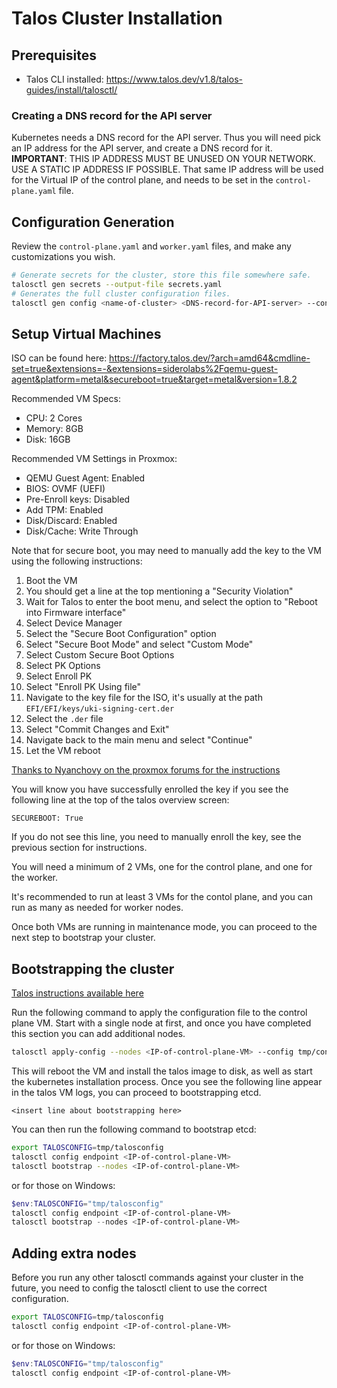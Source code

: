 # Talos Cluster Installation


## Prerequisites

- Talos CLI installed: https://www.talos.dev/v1.8/talos-guides/install/talosctl/

### Creating a DNS record for the API server

Kubernetes needs a DNS record for the API server.
Thus you will need pick an IP address for the API server, and create a DNS record for it.
**IMPORTANT**: THIS IP ADDRESS MUST BE UNUSED ON YOUR NETWORK. USE A STATIC IP ADDRESS IF POSSIBLE.
That same IP address will be used for the Virtual IP of the control plane, and needs to be set in the `control-plane.yaml` file.

## Configuration Generation

Review the `control-plane.yaml` and `worker.yaml` files, and make any customizations you wish.


```bash
# Generate secrets for the cluster, store this file somewhere safe.
talosctl gen secrets --output-file secrets.yaml
# Generates the full cluster configuration files.
talosctl gen config <name-of-cluster> <DNS-record-for-API-server> --config-patch-control-plane @talos/control-plane.yaml --config-patch-worker @talos/worker.yaml --with-secrets secrets.yaml --output-dir tmp
```


## Setup Virtual Machines

ISO can be found here: https://factory.talos.dev/?arch=amd64&cmdline-set=true&extensions=-&extensions=siderolabs%2Fqemu-guest-agent&platform=metal&secureboot=true&target=metal&version=1.8.2

Recommended VM Specs:

- CPU: 2 Cores
- Memory: 8GB
- Disk: 16GB


Recommended VM Settings in Proxmox:

- QEMU Guest Agent: Enabled
- BIOS: OVMF (UEFI)
- Pre-Enroll keys: Disabled
- Add TPM: Enabled
- Disk/Discard: Enabled
- Disk/Cache: Write Through

Note that for secure boot, you may need to manually add the key to the VM using the following instructions:

1. Boot the VM
1. You should get a line at the top mentioning a "Security Violation"
1. Wait for Talos to enter the boot menu, and select the option to "Reboot into Firmware interface"
1. Select Device Manager
1. Select the "Secure Boot Configuration" option
1. Select "Secure Boot Mode" and select "Custom Mode"
1. Select Custom Secure Boot Options
1. Select PK Options
1. Select Enroll PK
1. Select "Enroll PK Using file"
1. Navigate to the key file for the ISO, it's usually at the path `EFI/EFI/keys/uki-signing-cert.der`
1. Select the `.der` file
1. Select "Commit Changes and Exit"
1. Navigate back to the main menu and select "Continue"
1. Let the VM reboot

[Thanks to Nyanchovy on the proxmox forums for the instructions](https://forum.proxmox.com/threads/enroll-custom-secureboot-keys.151443/post-690267)

You will know you have successfully enrolled the key if you see the following line at the top of the talos overview screen:

```
SECUREBOOT: True
```

If you do not see this line, you need to manually enroll the key, see the previous section for instructions.

You will need a minimum of 2 VMs, one for the control plane, and one for the worker.

It's recommended to run at least 3 VMs for the contol plane, and you can run as many as needed for worker nodes.

Once both VMs are running in maintenance mode, you can proceed to the next step to bootstrap your cluster.

## Bootstrapping the cluster

[Talos instructions available here](https://www.talos.dev/v1.8/talos-guides/install/virtualized-platforms/proxmox/#create-control-plane-node)

Run the following command to apply the configuration file to the control plane VM. Start with a single node at first, and once you have completed this section you can add additional nodes.

```bash
talosctl apply-config --nodes <IP-of-control-plane-VM> --config tmp/control-plane.yaml --insecure
```

This will reboot the VM and install the talos image to disk, as well as start the kubernetes installation process.
Once you see the following line appear in the talos VM logs, you can proceed to bootstrapping etcd.

```
<insert line about bootstrapping here>
```

You can then run the following command to bootstrap etcd:

```bash
export TALOSCONFIG=tmp/talosconfig
talosctl config endpoint <IP-of-control-plane-VM>
talosctl bootstrap --nodes <IP-of-control-plane-VM>
```

or for those on Windows:

```powershell
$env:TALOSCONFIG="tmp/talosconfig"
talosctl config endpoint <IP-of-control-plane-VM>
talosctl bootstrap --nodes <IP-of-control-plane-VM>
```

## Adding extra nodes

Before you run any other talosctl commands against your cluster in the future, you need to config the talosctl client to use the correct configuration.

```bash
export TALOSCONFIG=tmp/talosconfig
talosctl config endpoint <IP-of-control-plane-VM>
```

or for those on Windows:

```powershell
$env:TALOSCONFIG="tmp/talosconfig"
talosctl config endpoint <IP-of-control-plane-VM>
```

